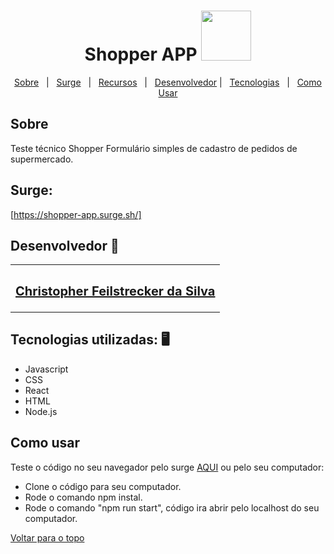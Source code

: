 <h1 align="center" id="top">Shopper APP <img src="https://cdn-icons-png.flaticon.com/512/662/662507.png?w=360" width="80"></h1>

<p align="center">
  <a href="#sobre">Sobre</a> &#xa0; | &#xa0; 
  <a href="#surge">Surge</a> &#xa0; | &#xa0;
  <a href="#recursos">Recursos</a> &#xa0; | &#xa0;
  <a href="#desenvolvedor">Desenvolvedor</a> | &#xa0;
<a href="#tecnologias">Tecnologias</a> &#xa0; | &#xa0;
<a href="#comousar">Como Usar</a> 


</p>
<h2 id="sobre"> Sobre </h2>
Teste técnico Shopper
Formulário simples de cadastro de pedidos de supermercado.

<br />


<h2 id="surge"> Surge: </h2>

[https://shopper-app.surge.sh/]




<h2 id="desenvolvedor"> Desenvolvedor 🤖 </h2>

<table>
  <tr>
  <td align="center"><a href="https://github.com/ChristpherFeilstrecker">
   <sub><h2>Christopher Feilstrecker da Silva</h2> </sub> 
       
</table>


<h2 id="tecnologias"> Tecnologias utilizadas: 🖥️ </h2>

- Javascript
- CSS
- React
- HTML
- Node.js



<h2 id="comousar"> Como usar </h2>

Teste o código no seu navegador pelo surge <a href="#surge">AQUI</a> ou pelo seu computador:
- Clone o código para seu computador.
- Rode o comando npm instal.
- Rode o comando "npm run start", código ira abrir pelo localhost do seu computador.



<a href="#top">Voltar para o topo</a>

